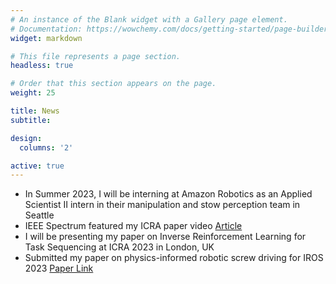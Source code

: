 ```yaml
---
# An instance of the Blank widget with a Gallery page element.
# Documentation: https://wowchemy.com/docs/getting-started/page-builder/
widget: markdown

# This file represents a page section.
headless: true

# Order that this section appears on the page.
weight: 25

title: News
subtitle:

design:
  columns: '2'

active: true
---
```


- In Summer 2023, I will be interning at Amazon Robotics as an Applied Scientist II intern in their manipulation and stow perception team in Seattle
- IEEE Spectrum featured my ICRA paper video [Article](https://spectrum.ieee.org/video-friday-agilicious)
- I will be presenting my paper on Inverse Reinforcement Learning for Task Sequencing at ICRA 2023 in London, UK
- Submitted my paper on physics-informed robotic screw driving for IROS 2023 [Paper Link](https://sites.google.com/usc.edu/physicsinformedscrewdriving)
